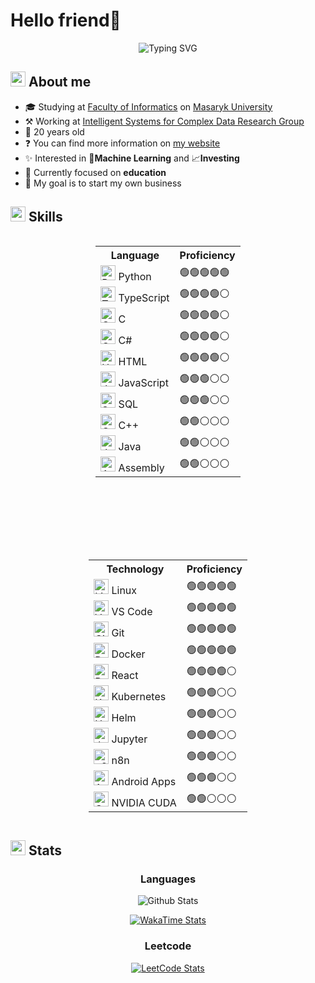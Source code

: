 # Hello friend👋

<div align="center">
<img src="https://readme-typing-svg.demolab.com?font=Kdam+Thmor+Pro&pause=1000&color=F75C00&center=true&random=false&width=435&lines=%F0%9F%A7%A0Mindset+%2B%F0%9F%92%AAGrindset;Always+up+for+a+challenge%F0%9F%98%8E;I'm+the+only+one+who+can+stop+me!;Living+in+the+cloud+%F0%9F%98%B6%E2%80%8D%F0%9F%8C%AB%EF%B8%8F" alt="Typing SVG" />
</div>

## <img src = "https://media.tenor.com/q4L3wKD-P7YAAAAi/hydra-we-bhack.gif" width=24px /> **About me**

- 🎓 Studying at [Faculty of Informatics](https://www.fi.muni.cz) on [Masaryk University](https://www.muni.cz/en)
- ⚒️ Working at [Intelligent Systems for Complex Data Research Group](https://disa.fi.muni.cz/complex-data-analysis/home)
- 👴 20 years old
- ❓ You can find more information on [my website](https://filipkrasa.salonek.org/)
- ✨ Interested in 🤖**Machine Learning** and 📈**Investing**
- 🔭 Currently focused on **education**
- 🌱 My goal is to start my own business


## <img src="https://media2.giphy.com/media/QssGEmpkyEOhBCb7e1/giphy.gif?cid=ecf05e47a0n3gi1bfqntqmob8g9aid1oyj2wr3ds3mg700bl&rid=giphy.gif" width=24px> **Skills**


<div style="display: flex; gap: 100px; justify-content: center; flex-wrap: wrap;" align="center">
  <div>
    <table>
      <tr>
        <th>Language</th>
        <th>Proficiency</th>
      </tr>
      <tr>
        <td><img src="https://cdn.jsdelivr.net/gh/devicons/devicon/icons/python/python-original.svg" width="24" alt="Python"> Python</td>
        <td>🟢🟢🟢🟢🟢</td>
      </tr>
      <tr>
        <td><img src="https://cdn.jsdelivr.net/gh/devicons/devicon/icons/typescript/typescript-original.svg" width="24" alt="TypeScript"> TypeScript</td>
        <td>🟢🟢🟢🟢⚪</td>
      </tr>
      <tr>
        <td><img src="https://cdn.jsdelivr.net/gh/devicons/devicon@latest/icons/c/c-original.svg" width="24" alt="C"> C</td>
        <td>🟢🟢🟢🟢⚪</td>
      </tr>
      <tr>
        <td><img src="https://cdn.jsdelivr.net/gh/devicons/devicon/icons/csharp/csharp-original.svg" width="24" alt="C#"> C#</td>
        <td>🟢🟢🟢🟢⚪</td>
      </tr>
      <tr>
        <td><img src="https://cdn.jsdelivr.net/gh/devicons/devicon/icons/html5/html5-original.svg" width="24" alt="HTML"> HTML</td>
        <td>🟢🟢🟢🟢⚪</td>
      </tr>
      <tr>
        <td><img src="https://cdn.jsdelivr.net/gh/devicons/devicon@latest/icons/javascript/javascript-original.svg" width="24" alt="JavaScript"> JavaScript</td>
        <td>🟢🟢🟢⚪⚪</td>
      </tr>
      <tr>
        <td><img src="https://cdn.jsdelivr.net/gh/devicons/devicon@latest/icons/azuresqldatabase/azuresqldatabase-original.svg" width="24" alt="SQL"> SQL</td>
        <td>🟢🟢🟢⚪⚪</td>
      </tr>
      <tr>
        <td><img src="https://cdn.jsdelivr.net/gh/devicons/devicon/icons/cplusplus/cplusplus-original.svg" width="24" alt="C++"> C++</td>
        <td>🟢🟢⚪⚪⚪</td>
      </tr>
      <tr>
        <td><img src="https://cdn.jsdelivr.net/gh/devicons/devicon@latest/icons/java/java-original.svg" width="24" alt="Java"> Java</td>
        <td>🟢🟢⚪⚪⚪</td>
      </tr>
      <tr>
        <td><img src="https://user-images.githubusercontent.com/103866722/177873824-ac727cae-29d5-406d-87de-93bb2bf21f02.png" width="24" alt="Assembly"> Assembly</td>
        <td>🟢🟢⚪⚪⚪</td>
      </tr>
    </table>
  </div>
  <div>
    <table>
      <tr>
        <th>Technology</th>
        <th>Proficiency</th>
      </tr>
      <tr>
        <td><img src="https://cdn.jsdelivr.net/gh/devicons/devicon/icons/linux/linux-original.svg" width="24" alt="Linux"> Linux</td>
        <td>🟢🟢🟢🟢🟢</td>
      </tr>
      <tr>
        <td><img src="https://cdn.jsdelivr.net/gh/devicons/devicon/icons/vscode/vscode-original.svg" width="24" alt="VS Code"> VS Code</td>
        <td>🟢🟢🟢🟢🟢</td>
      </tr>
      <tr>
        <td><img src="https://cdn.jsdelivr.net/gh/devicons/devicon/icons/git/git-original.svg" width="24" alt="Git"> Git</td>
        <td>🟢🟢🟢🟢🟢</td>
      </tr>
      <tr>
        <td><img src="https://cdn.jsdelivr.net/gh/devicons/devicon/icons/docker/docker-plain-wordmark.svg" width="24" alt="Docker"> Docker</td>
        <td>🟢🟢🟢🟢🟢</td>
      </tr>
      <tr>
        <td><img src="https://cdn.jsdelivr.net/gh/devicons/devicon@latest/icons/react/react-original.svg" width="24" alt="React"> React</td>
        <td>🟢🟢🟢🟢⚪</td>
      </tr>
      <tr>
        <td><img src="https://cdn.jsdelivr.net/gh/devicons/devicon@latest/icons/kubernetes/kubernetes-original.svg" width="24" alt="Kubernetes"> Kubernetes</td>
        <td>🟢🟢🟢⚪⚪</td>
      </tr>
      <tr>
      <tr>
        <td><img src="https://cdn.jsdelivr.net/gh/devicons/devicon@latest/icons/helm/helm-original.svg" width="24" alt="Helm"> Helm</td>
        <td>🟢🟢🟢⚪⚪</td>
      </tr>
      <tr>
        <td><img src="https://cdn.jsdelivr.net/gh/devicons/devicon@latest/icons/jupyter/jupyter-original-wordmark.svg" width="24" alt="Jupyter"> Jupyter</td>
        <td>🟢🟢🟢⚪⚪</td>
      </tr>
      <tr>
        <td><img src="https://registry.npmmirror.com/@lobehub/icons-static-svg/latest/files/icons/n8n-color.svg" width="24" alt="n8n"> n8n</td>
        <td>🟢🟢🟢⚪⚪</td>
      </tr>
      <tr>
        <td><img src="https://cdn.jsdelivr.net/gh/devicons/devicon@latest/icons/android/android-original.svg" width="24" alt="Android Development"> Android Apps</td>
        <td>🟢🟢🟢⚪⚪</td>
      </tr>
      <tr>
        <td><img src="https://static.wikia.nocookie.net/logopedia/images/1/1f/Nvidia_CUDA.svg" width="24" alt="CUDA"> NVIDIA CUDA</td>
        <td>🟢🟢⚪⚪⚪</td>
      </tr>
    </table>
  </div>
</div>


## <img src="https://media.giphy.com/media/iY8CRBdQXODJSCERIr/giphy.gif" width=24px> **Stats**

<div align="center">

### Languages

![Github Stats](https://github-readme-stats.vercel.app/api/top-langs/?username=Fidasek009&layout=compact&langs_count=10&theme=dark&custom_title=GitHub+repositories)

[![WakaTime Stats](https://github-readme-stats.vercel.app/api/wakatime?username=@Fidasek009&layout=compact&langs_count=10&custom_title=Time+Wasted&theme=dark)](https://wakatime.com/@Fidasek009)

### Leetcode
[![LeetCode Stats](https://leetcard.jacoblin.cool/fidasek009?theme=dark)](https://leetcode.com/fidasek009/)

</div>




<!--
Used shit:
- https://readme-typing-svg.demolab.com/demo/
- https://github.com/anuraghazra/github-readme-stats
- https://leetcard.jacoblin.cool/
- https://devicon.dev/
-->
